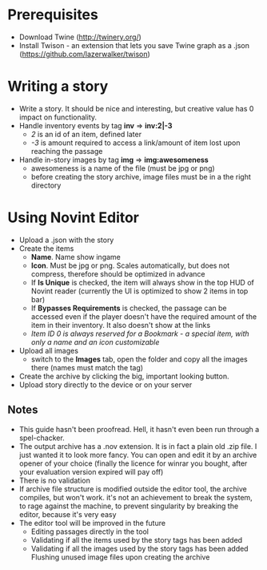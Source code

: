 # Prerequisites
- Download Twine (http://twinery.org/)
- Install Twison - an extension that lets you save Twine graph as a .json (https://github.com/lazerwalker/twison)
# Writing a story
- Write a story. It should be nice and interesting, but creative value has 0 impact on functionality.
- Handle inventory events by tag **inv** => **inv:2|-3**
  - *2* is an id of an item, defined later
  - *-3* is amount required to access a link/amount of item lost upon reaching the passage
- Handle in-story images by tag **img** => **img:awesomeness**
  - awesomeness is a name of the file (must be jpg or png)
  - before creating the story archive, image files must be in a the right directory
# Using Novint Editor
- Upload a .json with the story
- Create the items
  - **Name**. Name show ingame
  - **Icon**. Must be jpg or png. Scales automatically, but does not compress, therefore should be optimized in advance
  - If **Is Unique** is checked, the item will always show in the top HUD of Novint reader (currently the UI is optimized to show 2 items in top bar)
  - If **Bypasses Requirements** is checked, the passage can be accessed even if the player doesn't have the required amount of the item in their inventory. It also doesn't show at the links
  - _Item ID 0 is always reserved for a Bookmark - a special item, with only a name and an icon customizable_
- Upload all images
  - switch to the **Images** tab, open the folder and copy all the images there (names must match the tag)
- Create the archive by clicking the big, important looking button.
- Upload story directly to the device or on your server

## Notes
- This guide hasn't been proofread. Hell, it hasn't even been run through a spel-chacker.
- The output archive has a .nov extension. It is in fact a plain old .zip file. I just wanted it to look more fancy. You can open and edit it by an archive opener of your choice (finally the licence for winrar you bought, after your evaluation version expired will pay off)
- There is no validation
- If archive file structure is modified outside the editor tool, the archive compiles, but won't work. it's not an achievement to break the system, to rage against the machine, to prevent singularity by breaking the editor, because it's very easy
- The editor tool will be improved in the future
  - Editing passages directly in the tool
  - Validating if all the items used by the story tags has been added
  - Validating if all the images used by the story tags has been added
  Flushing unused image files upon creating the archive
